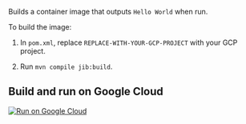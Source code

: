 Builds a container image that outputs `Hello World` when run.

To build the image:

1. In `pom.xml`, replace `REPLACE-WITH-YOUR-GCP-PROJECT` with your GCP project.

1. Run `mvn compile jib:build`.

## Build and run on Google Cloud

[![Run on Google Cloud](https://storage.googleapis.com/cloudrun/button.svg)](https://console.cloud.google.com/cloudshell/editor?shellonly=true&cloudshell_image=gcr.io/chanseok-playground-new/cloud-run-button&cloudshell_git_repo=https://github.com/GoogleContainerTools/jib.git&cloudshell_working_dir=examples/helloworld)
